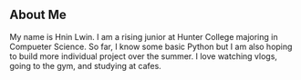 ## About Me
My name is Hnin Lwin. I am a rising junior at Hunter College majoring in Compueter Science. So far, I know some basic Python but I am also hoping to build more individual project over the summer. I love watching vlogs, going to the gym, and studying at cafes. 
